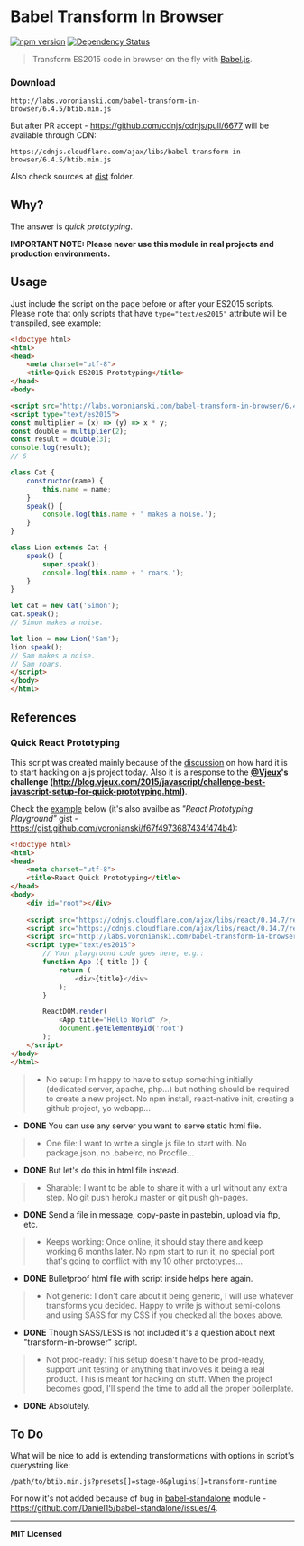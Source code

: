# Babel Transform In Browser

[![npm version](http://badge.fury.io/js/babel-transform-in-browser.svg)](http://badge.fury.io/js/babel-transform-in-browser)
[![Dependency Status](http://david-dm.org/voronianski/babel-transform-in-browser.svg)](http://david-dm.org/voronianski/babel-transform-in-browser)

> Transform ES2015 code in browser on the fly with [Babel.js](https://babeljs.io).

### Download

```
http://labs.voronianski.com/babel-transform-in-browser/6.4.5/btib.min.js
```

But after PR accept - https://github.com/cdnjs/cdnjs/pull/6677 will be available through CDN:

```
https://cdnjs.cloudflare.com/ajax/libs/babel-transform-in-browser/6.4.5/btib.min.js
```

Also check sources at [dist](https://github.com/voronianski/babel-transform-in-browser/tree/master/dist) folder.

## Why?

The answer is _quick prototyping_.

**IMPORTANT NOTE: Please never use this module in real projects and production environments.**

## Usage

Just include the script on the page before or after your ES2015 scripts. Please note that only scripts that have `type="text/es2015"` attribute will be transpiled, see example: 

```html
<!doctype html>
<html>
<head>
    <meta charset="utf-8">
    <title>Quick ES2015 Prototyping</title>
</head>
<body>

<script src="http://labs.voronianski.com/babel-transform-in-browser/6.4.5/btib.min.js"></script>
<script type="text/es2015">
const multiplier = (x) => (y) => x * y;
const double = multiplier(2);
const result = double(3);
console.log(result); 
// 6

class Cat { 
    constructor(name) {
        this.name = name;
    }
    speak() {
        console.log(this.name + ' makes a noise.');
    }
}

class Lion extends Cat {
    speak() {
        super.speak();
        console.log(this.name + ' roars.');
    }
}

let cat = new Cat('Simon');
cat.speak();
// Simon makes a noise.

let lion = new Lion('Sam');
lion.speak();
// Sam makes a noise. 
// Sam roars.
</script>
</body>
</html>
```

## References

### Quick React Prototyping

This script was created mainly because of the [discussion](https://twitter.com/floydophone/status/680226147213426688) on how hard it is to start hacking on a js project today. Also it is a response to the **[@Vjeux](https://twitter.com/Vjeux)'s challenge (http://blog.vjeux.com/2015/javascript/challenge-best-javascript-setup-for-quick-prototyping.html)**.

Check the [example](https://github.com/voronianski/babel-transform-in-browser/tree/master/example/react.html) below (it's also availbe as _"React Prototyping Playground"_ gist - https://gist.github.com/voronianski/f67f4973687434f474b4):

```html
<!doctype html>
<html>
<head>
    <meta charset="utf-8">
    <title>React Quick Prototyping</title>
</head>
<body>
    <div id="root"></div>
  
    <script src="https://cdnjs.cloudflare.com/ajax/libs/react/0.14.7/react.min.js"></script>
    <script src="https://cdnjs.cloudflare.com/ajax/libs/react/0.14.7/react-dom.min.js"></script>
    <script src="http://labs.voronianski.com/babel-transform-in-browser/6.4.5/btib.min.js"></script>
    <script type="text/es2015">
        // Your playground code goes here, e.g.:
        function App ({ title }) {
            return (
                <div>{title}</div>
            );
        }

        ReactDOM.render(
            <App title="Hello World" />,
            document.getElementById('root')
        );
    </script>
</body>
</html>
```

> - No setup: I'm happy to have to setup something initially (dedicated server, apache, php...) but nothing should be required to create a new project. No npm install, react-native init, creating a github project, yo webapp...

- **DONE** You can use any server you want to serve static html file.
 
> - One file: I want to write a single js file to start with. No package.json, no .babelrc, no Procfile...

- **DONE** But let's do this in html file instead.

> - Sharable: I want to be able to share it with a url without any extra step. No git push heroku master or git push gh-pages.

- **DONE** Send a file in message, copy-paste in pastebin, upload via ftp, etc.

> - Keeps working: Once online, it should stay there and keep working 6 months later. No npm start to run it, no special port that's going to conflict with my 10 other prototypes...

- **DONE** Bulletproof html file with script inside helps here again.

> - Not generic: I don't care about it being generic, I will use whatever transforms you decided. Happy to write js without semi-colons and using SASS for my CSS if you checked all the boxes above.

- **DONE** Though SASS/LESS is not included it's a question about next "transform-in-browser" script.

> - Not prod-ready: This setup doesn't have to be prod-ready, support unit testing or anything that involves it being a real product. This is meant for hacking on stuff. When the project becomes good, I'll spend the time to add all the proper boilerplate.

- **DONE** Absolutely.

## To Do

What will be nice to add is extending transformations with options in script's querystring like:

```
/path/to/btib.min.js?presets[]=stage-0&plugins[]=transform-runtime
```

For now it's not added because of bug in [babel-standalone](https://github.com/Daniel15/babel-standalone) module - https://github.com/Daniel15/babel-standalone/issues/4.

--- 
**MIT Licensed**
